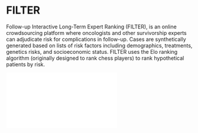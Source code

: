 # FILTER

Follow-up Interactive Long-Term Expert Ranking (FILTER), is an online crowdsourcing platform where oncologists and other survivorship experts can adjudicate risk for complications in follow-up. Cases are synthetically generated based on lists of risk factors including demographics, treatments, genetics risks, and socioeconomic status. FILTER uses the Elo ranking algorithm (originally designed to rank chess players) to rank hypothetical patients by risk.

![Screenshot](./filterapp/static/filterapp/images/screenshot.pdf)
 